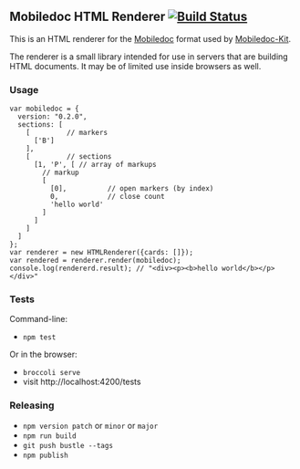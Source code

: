 ## Mobiledoc HTML Renderer [![Build Status](https://travis-ci.org/bustlelabs/mobiledoc-html-renderer.svg?branch=master)](https://travis-ci.org/bustlelabs/mobiledoc-html-renderer)

This is an HTML renderer for the [Mobiledoc](https://github.com/bustlelabs/mobiledoc-kit/blob/master/MOBILEDOC.md) format used
by [Mobiledoc-Kit](https://github.com/bustlelabs/mobiledoc-kit).

The renderer is a small library intended for use in servers that are building
HTML documents. It may be of limited use inside browsers as well.

### Usage

```
var mobiledoc = {
  version: "0.2.0",
  sections: [
    [         // markers
      ['B']
    ],
    [         // sections
      [1, 'P', [ // array of markups
        // markup
        [
          [0],          // open markers (by index)
          0,            // close count
          'hello world'
        ]
      ]
    ]
  ]
};
var renderer = new HTMLRenderer({cards: []});
var rendered = renderer.render(mobiledoc);
console.log(rendererd.result); // "<div><p><b>hello world</b></p></div>"
```

### Tests

Command-line:

 * `npm test`

Or in the browser:

 * `broccoli serve`
 * visit http://localhost:4200/tests

### Releasing

* `npm version patch` or `minor` or `major`
* `npm run build`
* `git push bustle --tags`
* `npm publish`
